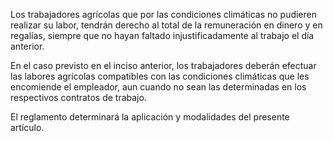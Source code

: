 Los trabajadores agrícolas que por las condiciones climáticas no pudieren realizar su labor, tendrán derecho al total de la remuneración en dinero y en regalías, siempre que no hayan faltado injustificadamente al trabajo el día anterior.

En el caso previsto en el inciso anterior, los trabajadores deberán efectuar las labores agrícolas compatibles con las condiciones climáticas que les encomiende el empleador, aun cuando no sean las determinadas en los respectivos contratos de trabajo.

El reglamento determinará la aplicación y modalidades del presente artículo.